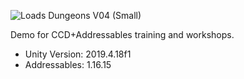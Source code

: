 ![Loads Dungeons V04 (Small)](https://user-images.githubusercontent.com/263776/108001038-0513a480-6fb1-11eb-84a4-5792aa95e418.png)

Demo for CCD+Addressables training and workshops.

* Unity Version: 2019.4.18f1
* Addressables: 1.16.15
